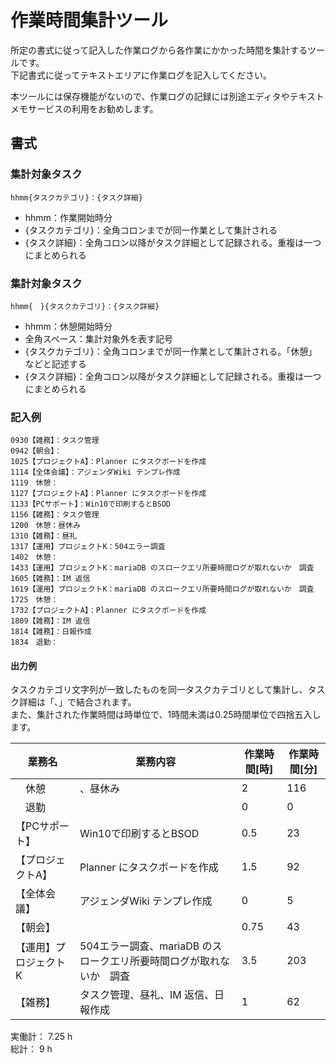 # 作業時間集計ツール

所定の書式に従って記入した作業ログから各作業にかかった時間を集計するツールです。  
下記書式に従ってテキストエリアに作業ログを記入してください。

本ツールには保存機能がないので、作業ログの記録には別途エディタやテキストメモサービスの利用をお勧めします。

## 書式

### 集計対象タスク

    hhmm{タスクカテゴリ}：{タスク詳細}

* hhmm：作業開始時分
* {タスクカテゴリ}：全角コロンまでが同一作業として集計される
* {タスク詳細}：全角コロン以降がタスク詳細として記録される。重複は一つにまとめられる

### 集計対象タスク

    hhmm{　}{タスクカテゴリ}：{タスク詳細}

* hhmm：休憩開始時分
* 全角スペース：集計対象外を表す記号
* {タスクカテゴリ}：全角コロンまでが同一作業として集計される。「休憩」などと記述する
* {タスク詳細}：全角コロン以降がタスク詳細として記録される。重複は一つにまとめられる

### 記入例

    0930【雑務】：タスク管理
    0942【朝会】：
    1025【プロジェクトA】：Planner にタスクボードを作成
    1114【全体会議】：アジェンダWiki テンプレ作成
    1119　休憩：
    1127【プロジェクトA】：Planner にタスクボードを作成
    1133【PCサポート】：Win10で印刷するとBSOD
    1156【雑務】：タスク管理
    1200　休憩：昼休み
    1310【雑務】：昼礼
    1317【運用】プロジェクトK：504エラー調査
    1402　休憩：
    1433【運用】プロジェクトK：mariaDB のスロークエリ所要時間ログが取れないか　調査
    1605【雑務】：IM 返信
    1619【運用】プロジェクトK：mariaDB のスロークエリ所要時間ログが取れないか　調査
    1725　休憩：
    1732【プロジェクトA】：Planner にタスクボードを作成
    1809【雑務】：IM 返信
    1814【雑務】：日報作成
    1834　退勤：

#### 出力例

タスクカテゴリ文字列が一致したものを同一タスクカテゴリとして集計し、タスク詳細は「、」で結合されます。  
また、集計された作業時間は時単位で、1時間未満は0.25時間単位で四捨五入します。

業務名 | 業務内容 | 作業時間[時] | 作業時間[分]
---|---|---|---
　休憩 | 、昼休み | 2 | 116
　退勤 |  | 0 | 0
【PCサポート】 | Win10で印刷するとBSOD | 0.5 | 23
【プロジェクトA】 | Planner にタスクボードを作成 | 1.5 | 92
【全体会議】 | アジェンダWiki テンプレ作成 | 0 | 5
【朝会】 |  | 0.75 | 43
【運用】プロジェクトK | 504エラー調査、mariaDB のスロークエリ所要時間ログが取れないか　調査 | 3.5 | 203
【雑務】 | タスク管理、昼礼、IM 返信、日報作成 | 1 | 62

実働計： 7.25 h  
総計： 9 h
